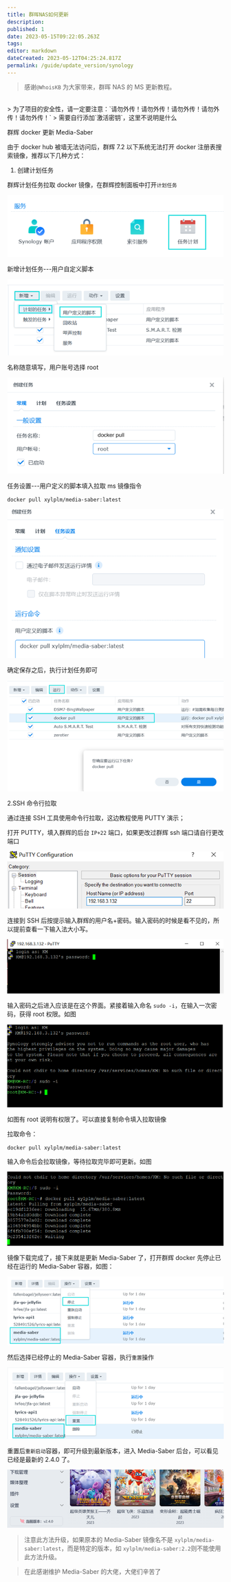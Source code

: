 ```yaml
---
title: 群晖NAS如何更新
description:
published: 1
date: 2023-05-15T09:22:05.263Z
tags:
editor: markdown
dateCreated: 2023-05-12T04:25:24.817Z
permalink: /guide/update_version/synology
---
```


> 感谢`@WhoisKB` 为大家带来，群晖 NAS 的 MS 更新教程。

<br>
> 为了项目的安全性，请一定要注意：`请勿外传！请勿外传！请勿外传！请勿外传！请勿外传！`
> 需要自行添加`激活密钥`，这里不说明是什么
<br>

群辉 docker 更新 Media-Saber

由于 docker hub 被墙无法访问后，群辉 7.2 以下系统无法打开 docker 注册表搜索镜像，推荐以下几种方式：

1. 创建计划任务

群辉计划任务拉取 docker 镜像，在群辉控制面板中打开`计划任务`

![图片1.png](./synology_images/1.png)

新增计划任务---用户自定义脚本

![图片2.png](./synology_images/2.png)

名称随意填写，用户账号选择 root

![图片3.png](./synology_images/3.png)

任务设置---用户定义的脚本填入拉取 ms 镜像指令

```shell
docker pull xylplm/media-saber:latest
```

![图片4.png](./synology_images/4.png)

确定保存之后，执行计划任务即可

![图片5.png](./synology_images/5.png)

2.SSH 命令行拉取

通过连接 SSH 工具使用命令行拉取，这边教程使用 PUTTY 演示；

打开 PUTTY，填入群辉的后台 `IP+22` 端口，如果更改过群辉 ssh 端口请自行更改端口

![图片6.png](./synology_images/6.png)

连接到 SSH 后按提示输入群辉的用户名+密码。输入密码的时候是看不见的，所以提前查看一下输入法大小写。

![图片7.png](./synology_images/7.png)

输入密码之后进入应该是在这个界面。紧接着输入命名 `sudo -i`，在输入一次密码，获得 root 权限。如图

![图片8.png](./synology_images/8.png)

如图有 root 说明有权限了。可以直接复制命令填入拉取镜像

拉取命令：

```shell
docker pull xylplm/media-saber:latest
```

输入命令后会拉取镜像，等待拉取完毕即可更新。如图

![图片9.png](./synology_images/9.png)

镜像下载完成了，接下来就是更新 Media-Saber 了，打开群辉 docker
先停止已经在运行的 Media-Saber 容器，如图：

![图片10.png](./synology_images/10.png)

然后选择已经停止的 Media-Saber 容器，执行`重置`操作

![图片11.png](./synology_images/11.png)

重置后`重新启动`容器，即可升级到最新版本，进入 Media-Saber 后台，可以看见已经是最新的 2.4.0 了。

![图片12.png](./synology_images/12.png)

> 注意此方法升级，如果原本的 Media-Saber 镜像名不是 `xylplm/media-saber:latest`，而是特定的版本，如 `xylplm/media-saber:2.2`则不能使用此方法升级。

> 在此感谢维护 Media-Saber 的大佬，大佬们辛苦了
